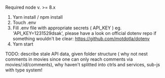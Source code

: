 Required node v. >= 8.x

1. Yarn install / npm install 
2. Touch .env
3. Fill .env file with appropriate secrets ( API_KEY ) eg. 'API_KEY=1231529dsak',
  please have a look on official dotenv repo if something wouldn't be clear: https://github.com/motdotla/dotenv
4. Yarn start

TODO: describe stale API data, given folder structure ( why not nest comments in movies since one can only reach comments via movies/:id/comments), why haven't splitted
into ctrls and services, sub-js with type system!
